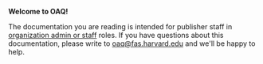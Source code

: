 **Welcome to OAQ!**

The documentation you are reading is intended for publisher staff in [organization admin or  staff](account_management#types-of-account-roles) roles. If you have questions about this documentation, please write to <oaq@fas.harvard.edu> and we'll be happy to help.
